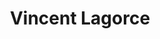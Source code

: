 ---
layout: page
title: Vincent Lagorce
description: "Vincent Lagorce - Sviluppatore software"
permalink: /it
lang: it_CH
lcl: it
name: Vincent Lagorce
job-title: "Sviluppatore software"
---